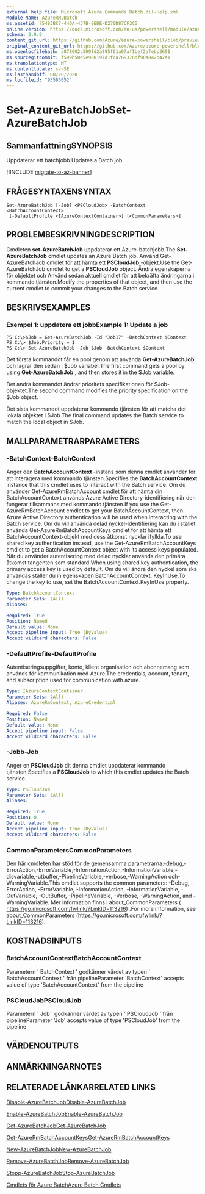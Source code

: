 ```yaml
---
external help file: Microsoft.Azure.Commands.Batch.dll-Help.xml
Module Name: AzureRM.Batch
ms.assetid: 75483BC7-440A-437B-9EDE-D270D87CF3C5
online version: https://docs.microsoft.com/en-us/powershell/module/azurerm.batch/set-azurebatchjob
schema: 2.0.0
content_git_url: https://github.com/Azure/azure-powershell/blob/preview/src/ResourceManager/AzureBatch/Commands.Batch/help/Set-AzureBatchJob.md
original_content_git_url: https://github.com/Azure/azure-powershell/blob/preview/src/ResourceManager/AzureBatch/Commands.Batch/help/Set-AzureBatchJob.md
ms.openlocfilehash: a878002c509fd2a895f61a97af1bef2afebc3691
ms.sourcegitcommit: f599b50d5e980197d1fca769378df90a842b42a1
ms.translationtype: MT
ms.contentlocale: sv-SE
ms.lasthandoff: 08/20/2020
ms.locfileid: "93583652"
---
```

# <span data-ttu-id="a5af0-101">Set-AzureBatchJob</span><span class="sxs-lookup"><span data-stu-id="a5af0-101">Set-AzureBatchJob</span></span>

## <span data-ttu-id="a5af0-102">Sammanfattning</span><span class="sxs-lookup"><span data-stu-id="a5af0-102">SYNOPSIS</span></span>
<span data-ttu-id="a5af0-103">Uppdaterar ett batchjobb.</span><span class="sxs-lookup"><span data-stu-id="a5af0-103">Updates a Batch job.</span></span>

[!INCLUDE [migrate-to-az-banner](../../includes/migrate-to-az-banner.md)]

## <span data-ttu-id="a5af0-104">FRÅGESYNTAXEN</span><span class="sxs-lookup"><span data-stu-id="a5af0-104">SYNTAX</span></span>

```
Set-AzureBatchJob [-Job] <PSCloudJob> -BatchContext <BatchAccountContext>
 [-DefaultProfile <IAzureContextContainer>] [<CommonParameters>]
```

## <span data-ttu-id="a5af0-105">PROBLEMBESKRIVNING</span><span class="sxs-lookup"><span data-stu-id="a5af0-105">DESCRIPTION</span></span>
<span data-ttu-id="a5af0-106">Cmdleten **set-AzureBatchJob** uppdaterar ett Azure-batchjobb.</span><span class="sxs-lookup"><span data-stu-id="a5af0-106">The **Set-AzureBatchJob** cmdlet updates an Azure Batch job.</span></span>
<span data-ttu-id="a5af0-107">Använd Get-AzureBatchJob cmdlet för att hämta ett **PSCloudJob** -objekt.</span><span class="sxs-lookup"><span data-stu-id="a5af0-107">Use the Get-AzureBatchJob cmdlet to get a **PSCloudJob** object.</span></span>
<span data-ttu-id="a5af0-108">Ändra egenskaperna för objektet och Använd sedan aktuell cmdlet för att bekräfta ändringarna i kommando tjänsten.</span><span class="sxs-lookup"><span data-stu-id="a5af0-108">Modify the properties of that object, and then use the current cmdlet to commit your changes to the Batch service.</span></span>

## <span data-ttu-id="a5af0-109">BESKRIVS</span><span class="sxs-lookup"><span data-stu-id="a5af0-109">EXAMPLES</span></span>

### <span data-ttu-id="a5af0-110">Exempel 1: uppdatera ett jobb</span><span class="sxs-lookup"><span data-stu-id="a5af0-110">Example 1: Update a job</span></span>
```
PS C:\>$Job = Get-AzureBatchJob -Id "Job17" -BatchContext $Context
PS C:\> $Job.Priority = 1
PS C:\> Set-AzureBatchJob -Job $Job -BatchContext $Context
```

<span data-ttu-id="a5af0-111">Det första kommandot får en pool genom att använda **Get-AzureBatchJob** och lagrar den sedan i $Job variabel.</span><span class="sxs-lookup"><span data-stu-id="a5af0-111">The first command gets a pool by using **Get-AzureBatchJob** , and then stores it in the $Job variable.</span></span>

<span data-ttu-id="a5af0-112">Det andra kommandot ändrar prioritets specifikationen för $Job-objektet.</span><span class="sxs-lookup"><span data-stu-id="a5af0-112">The second command modifies the priority specification on the $Job object.</span></span>

<span data-ttu-id="a5af0-113">Det sista kommandot uppdaterar kommando tjänsten för att matcha det lokala objektet i $Job.</span><span class="sxs-lookup"><span data-stu-id="a5af0-113">The final command updates the Batch service to match the local object in $Job.</span></span>

## <span data-ttu-id="a5af0-114">MALLPARAMETRAR</span><span class="sxs-lookup"><span data-stu-id="a5af0-114">PARAMETERS</span></span>

### <span data-ttu-id="a5af0-115">-BatchContext</span><span class="sxs-lookup"><span data-stu-id="a5af0-115">-BatchContext</span></span>
<span data-ttu-id="a5af0-116">Anger den **BatchAccountContext** -instans som denna cmdlet använder för att interagera med kommando tjänsten.</span><span class="sxs-lookup"><span data-stu-id="a5af0-116">Specifies the **BatchAccountContext** instance that this cmdlet uses to interact with the Batch service.</span></span>
<span data-ttu-id="a5af0-117">Om du använder Get-AzureRmBatchAccount cmdlet för att hämta din BatchAccountContext används Azure Active Directory-identifiering när den fungerar tillsammans med kommando tjänsten.</span><span class="sxs-lookup"><span data-stu-id="a5af0-117">If you use the Get-AzureRmBatchAccount cmdlet to get your BatchAccountContext, then Azure Active Directory authentication will be used when interacting with the Batch service.</span></span> <span data-ttu-id="a5af0-118">Om du vill använda delad nyckel-identifiering kan du i stället använda Get-AzureRmBatchAccountKeys cmdlet för att hämta ett BatchAccountContext-objekt med dess åtkomst nycklar ifyllda.</span><span class="sxs-lookup"><span data-stu-id="a5af0-118">To use shared key authentication instead, use the Get-AzureRmBatchAccountKeys cmdlet to get a BatchAccountContext object with its access keys populated.</span></span> <span data-ttu-id="a5af0-119">När du använder autentisering med delad nycklar används den primära åtkomst tangenten som standard.</span><span class="sxs-lookup"><span data-stu-id="a5af0-119">When using shared key authentication, the primary access key is used by default.</span></span> <span data-ttu-id="a5af0-120">Om du vill ändra den nyckel som ska användas ställer du in egenskapen BatchAccountContext. KeyInUse.</span><span class="sxs-lookup"><span data-stu-id="a5af0-120">To change the key to use, set the BatchAccountContext.KeyInUse property.</span></span>

```yaml
Type: BatchAccountContext
Parameter Sets: (All)
Aliases: 

Required: True
Position: Named
Default value: None
Accept pipeline input: True (ByValue)
Accept wildcard characters: False
```

### <span data-ttu-id="a5af0-121">-DefaultProfile</span><span class="sxs-lookup"><span data-stu-id="a5af0-121">-DefaultProfile</span></span>
<span data-ttu-id="a5af0-122">Autentiseringsuppgifter, konto, klient organisation och abonnemang som används för kommunikation med Azure.</span><span class="sxs-lookup"><span data-stu-id="a5af0-122">The credentials, account, tenant, and subscription used for communication with azure.</span></span>

```yaml
Type: IAzureContextContainer
Parameter Sets: (All)
Aliases: AzureRmContext, AzureCredential

Required: False
Position: Named
Default value: None
Accept pipeline input: False
Accept wildcard characters: False
```

### <span data-ttu-id="a5af0-123">-Jobb</span><span class="sxs-lookup"><span data-stu-id="a5af0-123">-Job</span></span>
<span data-ttu-id="a5af0-124">Anger en **PSCloudJob** dit denna cmdlet uppdaterar kommando tjänsten.</span><span class="sxs-lookup"><span data-stu-id="a5af0-124">Specifies a **PSCloudJob** to which this cmdlet updates the Batch service.</span></span>

```yaml
Type: PSCloudJob
Parameter Sets: (All)
Aliases: 

Required: True
Position: 0
Default value: None
Accept pipeline input: True (ByValue)
Accept wildcard characters: False
```

### <span data-ttu-id="a5af0-125">CommonParameters</span><span class="sxs-lookup"><span data-stu-id="a5af0-125">CommonParameters</span></span>
<span data-ttu-id="a5af0-126">Den här cmdleten har stöd för de gemensamma parametrarna:-debug,-ErrorAction,-ErrorVariable,-InformationAction,-InformationVariable,-disvariable,-utbuffer,-PipelineVariable,-verbose,-WarningAction och-WarningVariable.</span><span class="sxs-lookup"><span data-stu-id="a5af0-126">This cmdlet supports the common parameters: -Debug, -ErrorAction, -ErrorVariable, -InformationAction, -InformationVariable, -OutVariable, -OutBuffer, -PipelineVariable, -Verbose, -WarningAction, and -WarningVariable.</span></span> <span data-ttu-id="a5af0-127">Mer information finns i about_CommonParameters ( https://go.microsoft.com/fwlink/?LinkID=113216) .</span><span class="sxs-lookup"><span data-stu-id="a5af0-127">For more information, see about_CommonParameters (https://go.microsoft.com/fwlink/?LinkID=113216).</span></span>

## <span data-ttu-id="a5af0-128">KOSTNADS</span><span class="sxs-lookup"><span data-stu-id="a5af0-128">INPUTS</span></span>

### <span data-ttu-id="a5af0-129">BatchAccountContext</span><span class="sxs-lookup"><span data-stu-id="a5af0-129">BatchAccountContext</span></span>
<span data-ttu-id="a5af0-130">Parametern ' BatchContext ' godkänner värdet av typen ' BatchAccountContext ' från pipeline</span><span class="sxs-lookup"><span data-stu-id="a5af0-130">Parameter 'BatchContext' accepts value of type 'BatchAccountContext' from the pipeline</span></span>

### <span data-ttu-id="a5af0-131">PSCloudJob</span><span class="sxs-lookup"><span data-stu-id="a5af0-131">PSCloudJob</span></span>
<span data-ttu-id="a5af0-132">Parametern ' Job ' godkänner värdet av typen ' PSCloudJob ' från pipeline</span><span class="sxs-lookup"><span data-stu-id="a5af0-132">Parameter 'Job' accepts value of type 'PSCloudJob' from the pipeline</span></span>

## <span data-ttu-id="a5af0-133">VÄRDEN</span><span class="sxs-lookup"><span data-stu-id="a5af0-133">OUTPUTS</span></span>

## <span data-ttu-id="a5af0-134">ANMÄRKNINGAR</span><span class="sxs-lookup"><span data-stu-id="a5af0-134">NOTES</span></span>

## <span data-ttu-id="a5af0-135">RELATERADE LÄNKAR</span><span class="sxs-lookup"><span data-stu-id="a5af0-135">RELATED LINKS</span></span>

[<span data-ttu-id="a5af0-136">Disable-AzureBatchJob</span><span class="sxs-lookup"><span data-stu-id="a5af0-136">Disable-AzureBatchJob</span></span>](./Disable-AzureBatchJob.md)

[<span data-ttu-id="a5af0-137">Enable-AzureBatchJob</span><span class="sxs-lookup"><span data-stu-id="a5af0-137">Enable-AzureBatchJob</span></span>](./Enable-AzureBatchJob.md)

[<span data-ttu-id="a5af0-138">Get-AzureBatchJob</span><span class="sxs-lookup"><span data-stu-id="a5af0-138">Get-AzureBatchJob</span></span>](./Get-AzureBatchJob.md)

[<span data-ttu-id="a5af0-139">Get-AzureRmBatchAccountKeys</span><span class="sxs-lookup"><span data-stu-id="a5af0-139">Get-AzureRmBatchAccountKeys</span></span>](./Get-AzureRmBatchAccountKeys.md)

[<span data-ttu-id="a5af0-140">New-AzureBatchJob</span><span class="sxs-lookup"><span data-stu-id="a5af0-140">New-AzureBatchJob</span></span>](./New-AzureBatchJob.md)

[<span data-ttu-id="a5af0-141">Remove-AzureBatchJob</span><span class="sxs-lookup"><span data-stu-id="a5af0-141">Remove-AzureBatchJob</span></span>](./Remove-AzureBatchJob.md)

[<span data-ttu-id="a5af0-142">Stopp-AzureBatchJob</span><span class="sxs-lookup"><span data-stu-id="a5af0-142">Stop-AzureBatchJob</span></span>](./Stop-AzureBatchJob.md)

[<span data-ttu-id="a5af0-143">Cmdlets för Azure Batch</span><span class="sxs-lookup"><span data-stu-id="a5af0-143">Azure Batch Cmdlets</span></span>](./AzureRM.Batch.md)


